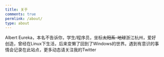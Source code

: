 ```yaml
---
title: 关于
comments: true
permlink: /about/
type: about
---
```


Albert Eureka，本名不告诉你，学生/程序员，坐标~~太阳系-地球~~浙江杭州，爱好创造，曾经在Linux下生活，后来变懒了回到了Windows的世界。遇到有意识的事情会记录在此站点，更多动态请关注我的Twitter
